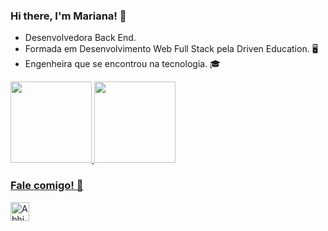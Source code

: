### Hi there, I'm Mariana! 👋

<ul>
  <li>Desenvolvedora Back End. </li>
  <li>Formada em Desenvolvimento Web Full Stack pela Driven Education. 🖥</li>
  <li>Engenheira que se encontrou na tecnologia. 🎓</li>
  
</ul>

<div>
<a href="https://github.com/marianaitopinto">
<img height="130em" src="https://github-readme-stats.vercel.app/api/top-langs/?username=marianaitopinto&layout=compact&langs_count=7&theme=dracula"/>
<img height="130em" src="https://github-readme-stats.vercel.app/api?username=marianaitopinto&show_icons=true&theme=dracula&include_all_commits=true&count_private=true"/>
</div>


<h3>Fale comigo! 📩 </h3>
<a href="https://www.linkedin.com/in/mariana-ito">
    <img alt="Abhishek's LinkedIN" width="30px" src="https://raw.githubusercontent.com/peterthehan/peterthehan/master/assets/linkedin.svg" />
  </a>
